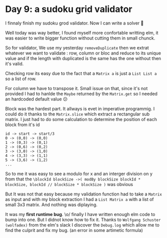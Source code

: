 # Day 9: a sudoku grid validator

I finnaly finish my sudoku grod validator. Now I can write a solver 🤭

Well today was way better, I found myself more confortable writting elm, it was easier to write bigger function without cutting them in small chunck. 

So for validator, We use my yesterday `removeDuplicate` then we extrat whatever we want to validate : row, column or bloc and reduce to its unique value and if the length with duplicated is the same has the one without then it's valid. 

Checking row its easy due to the fact that a `Matrix a` is just a `List List a` so a list of row. 

For column we have to transpose it. Small issue on that, since it's not provided I had to hanlde the `Maybe` returned by the `Matrix.get`  so I needed an hardcoded default value 😕

Block was the hardest part. It allways is evet in imperative programmig. I could do it thanks to the `Matrix.slice` which extract a rectangular sub matrix. I just had to do some calculation to determine the position of each block from it's id

```
id -> start -> start/3
0 -> (0,0) -> (0,0)
1 -> (0,3) -> (0,1)
2 -> (0,6) -> (0,2)
3 -> (3,0) -> (1,0)
4 -> (3,3) -> (1,1)
5 -> (3,6) -> (1,2)
...
```

So to me it was easy to see a modulo for x and an interger division on y from that the `\blockId blockSize ->( modBy blockSize blockId * blockSize, blockId // blockSize * blockSize )` was obvious

But It was not that easy because my validation function had to take a `Matrix` as input and with my block extraction I had a `List Matrix a`  with a list of small 3x3 matrix. And nothing was diplaying. 

It was my **first runtime bug**. \o/ finally I have written enough elm code to bump into one. But I didnot know how to fix it. Thanks to `Wolfgang Schuster (wolfadex)` from the elm's slack I discover the `Debug.log` which allow me to find the culprit and fix my bug. (an error in some artimetic formula)